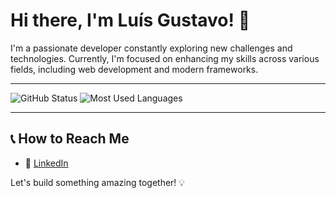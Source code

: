 # Hi there, I'm Luís Gustavo! 👋

I'm a passionate developer constantly exploring new challenges and technologies. Currently, I'm focused on enhancing my skills across various fields, including web development and modern frameworks.

---

<div align="left">
  <img src="https://github-readme-stats.vercel.app/api?username=Gustabolou&show_icons=true&theme=radical&height=150" alt="GitHub Status"/>
  <img src="https://github-readme-stats.vercel.app/api/top-langs/?username=Gustabolou&layout=compact&theme=radical&height=150" alt="Most Used Languages"/>
</div>

---

## 📞 How to Reach Me

- 🚷 [LinkedIn](https://www.linkedin.com/in/lu%C3%ADs-gustavo-sales-b%C3%B3z-244083357/)

Let's build something amazing together! 💡

